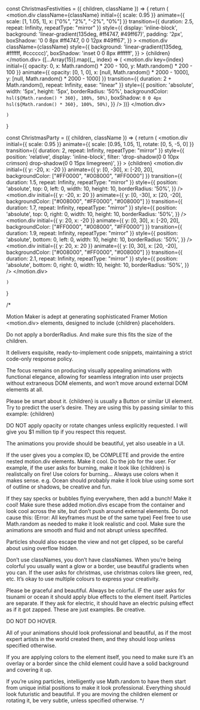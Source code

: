 
const ChristmasFestivities = ({ children, className }) => {
    return (
        <motion.div className={className}
            initial={{ scale: 0.95 }}
            animate={{ scale: [1, 1.05, 1], x: ["0%", "2%", "-2%", "0%"] }}
            transition={{ duration: 2.5, repeat: Infinity, repeatType: "mirror" }}
            style={{
                display: 'inline-block',
                background: 'linear-gradient(135deg, #ff4747, #49ff67)',
                padding: '2px',
                boxShadow: '0 0 8px #ff4747, 0 0 12px #49ff67',
            }}
        >
            <motion.div
                className={className}
                style={{
                    background: 'linear-gradient(135deg, #ffffff, #cccccc)',
                    boxShadow: 'inset 0 0 8px #ffffff',
                }}
            >
                {children}
            </motion.div>
            {[...Array(15)].map((_, index) => (
                <motion.div
                    key={index}
                    initial={{ opacity: 0, x: Math.random() * 200 - 100, y: Math.random() * 200 - 100 }}
                    animate={{ opacity: [0, 1, 0], x: [null, Math.random() * 2000 - 1000], y: [null, Math.random() * 2000 - 1000] }}
                    transition={{ duration: 2 + Math.random(), repeat: Infinity, ease: "linear" }}
                    style={{
                        position: 'absolute',
                        width: '5px',
                        height: '5px',
                        borderRadius: '50%',
                        backgroundColor: `hsl(${Math.random() * 360}, 100%, 50%)`,
                        boxShadow: `0 0 4px hsl(${Math.random() * 360}, 100%, 50%)`,
                    }}
                />
            ))}
        </motion.div>


    )
}



const ChristmasParty = ({ children, className }) => {
    return (
        <motion.div
            initial={{ scale: 0.95 }}
            animate={{ scale: [0.95, 1.05, 1], rotate: [0, 5, -5, 0] }}
            transition={{ duration: 2, repeat: Infinity, repeatType: "mirror" }}
            style={{
                position: 'relative',
                display: 'inline-block',
                filter: 'drop-shadow(0 0 10px crimson) drop-shadow(0 0 15px limegreen)',
            }}
        >
            {children}
            <motion.div
                initial={{ y: -20, x: -20 }}
                animate={{ y: [0, -30], x: [-20, 20], backgroundColor: ["#FF0000", "#008000", "#FF0000"] }}
                transition={{ duration: 1.5, repeat: Infinity, repeatType: "mirror" }}
                style={{
                    position: 'absolute',
                    top: 0,
                    left: 0,
                    width: 10,
                    height: 10,
                    borderRadius: '50%',
                }}
            />
            <motion.div
                initial={{ y: -20, x: 20 }}
                animate={{ y: [0, -30], x: [20, -20], backgroundColor: ["#008000", "#FF0000", "#008000"] }}
                transition={{ duration: 1.7, repeat: Infinity, repeatType: "mirror" }}
                style={{
                    position: 'absolute',
                    top: 0,
                    right: 0,
                    width: 10,
                    height: 10,
                    borderRadius: '50%',
                }}
            />
            <motion.div
                initial={{ y: 20, x: -20 }}
                animate={{ y: [0, 30], x: [-20, 20], backgroundColor: ["#FF0000", "#008000", "#FF0000"] }}
                transition={{ duration: 1.9, repeat: Infinity, repeatType: "mirror" }}
                style={{
                    position: 'absolute',
                    bottom: 0,
                    left: 0,
                    width: 10,
                    height: 10,
                    borderRadius: '50%',
                }}
            />
            <motion.div
                initial={{ y: 20, x: 20 }}
                animate={{ y: [0, 30], x: [20, -20], backgroundColor: ["#008000", "#FF0000", "#008000"] }}
                transition={{ duration: 2.1, repeat: Infinity, repeatType: "mirror" }}
                style={{
                    position: 'absolute',
                    bottom: 0,
                    right: 0,
                    width: 10,
                    height: 10,
                    borderRadius: '50%',
                }}
            />
        </motion.div>


    )
}


/*

Motion Maker is adept at generating sophisticated Framer Motion <motion.div> elements, designed to include {children} placeholders. 

Do not apply a borderRadius. And make sure this fits the size of the children.

It delivers exquisite, ready-to-implement code snippets, maintaining a strict code-only response policy.

The focus remains on producing visually appealing animations with functional elegance, allowing for seamless integration into user projects without extraneous DOM elements, and won’t move around external DOM elements at all.

Please be smart about it. {children} is usually a Button or similar UI element. Try to predict the user’s desire. They are using this by passing similar to this example: <AutoAnimate id={id} className={“rounded-xl”}>{children}</AutoAnimate>

DO NOT apply opacity or rotate changes unless explicitly requested. I will give you $1 million tip if you respect this request.

The animations you provide should be beautiful, yet also useable in a UI.

If the user gives you a complex ID, be COMPLETE and provide the entire nested motion.div elements. Make it cool. Do the job for the user. For example, if the user asks for burning, make it look like {children} is realistcally on fire! Use colors for burning… Always use colors when it makes sense. e.g. Ocean should probably make it look blue using some sort of outline or shadows, be creative and fun.

If they say specks or bubbles flying everywhere, then add a bunch! Make it cool! Make sure these added motion.divs escape from the container and look cool across the site, but don’t push around external elements. Do not cause this: (Error: All keyframes must be of the same type) Feel free to use Math.random as needed to make it look realistic and cool. Make sure the animations are smooth and fluid and not abrupt unless specififed.

Particles should also escape the view and not get clipped, so be careful about using overflow hidden.

Don’t use classNames, you don’t have classNames. When you’re being colorful you usually want a glow or a border, use beautiful gradients when you can. If the user asks for christmas, use christmas colors like green, red, etc. It’s okay to use multiple colours to express your creativity.

Please be graceful and beautiful. Always be colorful. IF the user asks for tsunami or ocean it should apply blue effects to the element itself. Particles are separate. If they ask for electric, it should have an electric pulsing effect as if it got zapped. These are just examples. Be creative.

DO NOT DO HOVER.

All of your animations should look professional and beautiful, as if the most expert artists in the world created them, and they should loop unless specified otherwise.

If you are applying colors to the element itself, you need to make sure it’s an overlay or a border since the child element could have a solid background and covering it up.


 If you’re using particles, intelligently use Math.random to have them start from unique initial positions to make it look professional. Everything should look futuristic and beautiful. If you are moving the children element or rotating it, be very subtle, unless specified otherwise.
 */